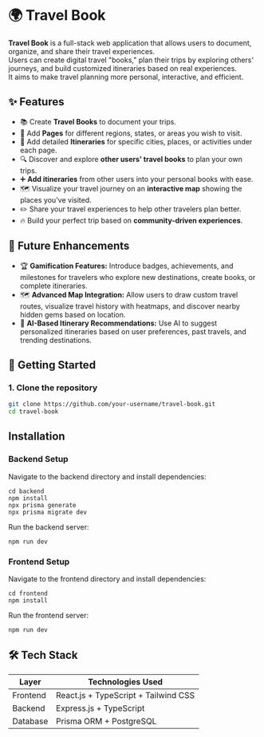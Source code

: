 
# 🌍 Travel Book

**Travel Book** is a full-stack web application that allows users to document, organize, and share their travel experiences.  
Users can create digital travel "books," plan their trips by exploring others' journeys, and build customized itineraries based on real experiences.  
It aims to make travel planning more personal, interactive, and efficient.



## ✨ Features
- 📚 Create **Travel Books** to document your trips.
- 📄 Add **Pages** for different regions, states, or areas you wish to visit.
- 📌 Add detailed **Itineraries** for specific cities, places, or activities under each page.
- 🔍 Discover and explore **other users' travel books** to plan your own trips.
- ➕ **Add itineraries** from other users into your personal books with ease.
- 🗺️ Visualize your travel journey on an **interactive map** showing the places you've visited.
- ✏️ Share your travel experiences to help other travelers plan better.
- 🔥 Build your perfect trip based on **community-driven experiences**.

## 📌 Future Enhancements

- 🏆 **Gamification Features:** Introduce badges, achievements, and milestones for travelers who explore new destinations, create books, or complete itineraries.
- 🗺️ **Advanced Map Integration:** Allow users to draw custom travel routes, visualize travel history with heatmaps, and discover nearby hidden gems based on location.
- 🧠 **AI-Based Itinerary Recommendations:** Use AI to suggest personalized itineraries based on user preferences, past travels, and trending destinations.
## 🚀 Getting Started

### 1. Clone the repository

```bash
git clone https://github.com/your-username/travel-book.git
cd travel-book
```

## Installation

### Backend Setup
Navigate to the backend directory and install dependencies:
```
cd backend
npm install
npx prisma generate
npx prisma migrate dev
```

Run the backend server:
```
npm run dev 
```

### Frontend Setup
Navigate to the frontend directory and install dependencies:

```
cd frontend
npm install
```

Run the frontend server:
```
npm run dev 
```

    
## 🛠️ Tech Stack

| Layer      | Technologies Used                          |
|------------|---------------------------------------------|
| Frontend   | React.js + TypeScript + Tailwind CSS         |
| Backend    | Express.js + TypeScript                     |
| Database   | Prisma ORM + PostgreSQL                     |

